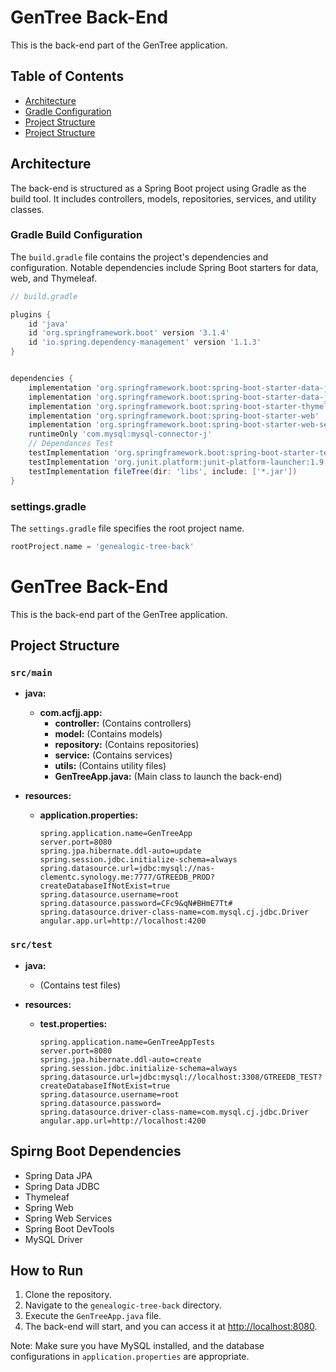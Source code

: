 # GenTree Back-End

This is the back-end part of the GenTree application.

## Table of Contents

- [Architecture](#architecture)
- [Gradle Configuration](#gradle-configuration)
- [Project Structure](#project-structure)
- [Project Structure](#project-structure)

## Architecture

The back-end is structured as a Spring Boot project using Gradle as the build tool. It includes controllers, models, repositories, services, and utility classes.

### Gradle Build Configuration

The `build.gradle` file contains the project's dependencies and configuration. Notable dependencies include Spring Boot starters for data, web, and Thymeleaf.

```groovy
// build.gradle

plugins {
    id 'java'
    id 'org.springframework.boot' version '3.1.4'
    id 'io.spring.dependency-management' version '1.1.3'
}


dependencies {
    implementation 'org.springframework.boot:spring-boot-starter-data-jdbc'
    implementation 'org.springframework.boot:spring-boot-starter-data-jpa'
    implementation 'org.springframework.boot:spring-boot-starter-thymeleaf'
    implementation 'org.springframework.boot:spring-boot-starter-web'
    implementation 'org.springframework.boot:spring-boot-starter-web-services'
    runtimeOnly 'com.mysql:mysql-connector-j'
	// Dépendances Test
	testImplementation 'org.springframework.boot:spring-boot-starter-test'
    testImplementation 'org.junit.platform:junit-platform-launcher:1.9.3'
    testImplementation fileTree(dir: 'libs', include: ['*.jar'])
}

```
### settings.gradle
The `settings.gradle` file specifies the root project name.

```gradle
rootProject.name = 'genealogic-tree-back'
```

# GenTree Back-End

This is the back-end part of the GenTree application.

## Project Structure

### `src/main`

- **java:**
  - **com.acfjj.app:**
    - **controller:** (Contains controllers)
    - **model:** (Contains models)
    - **repository:** (Contains repositories)
    - **service:** (Contains services)
    - **utils:** (Contains utility files)
    - **GenTreeApp.java:** (Main class to launch the back-end)

- **resources:**
  - **application.properties:**
    ```properties
    spring.application.name=GenTreeApp
    server.port=8080
    spring.jpa.hibernate.ddl-auto=update
    spring.session.jdbc.initialize-schema=always
    spring.datasource.url=jdbc:mysql://nas-clementc.synology.me:7777/GTREEDB_PROD?createDatabaseIfNotExist=true
    spring.datasource.username=root
    spring.datasource.password=CFc9&qN#BHmE7Tt#
    spring.datasource.driver-class-name=com.mysql.cj.jdbc.Driver
    angular.app.url=http://localhost:4200
    ```

### `src/test`

- **java:**
  - (Contains test files)

- **resources:**
  - **test.properties:**
    ```properties
    spring.application.name=GenTreeAppTests
    server.port=8080
    spring.jpa.hibernate.ddl-auto=create
    spring.session.jdbc.initialize-schema=always
    spring.datasource.url=jdbc:mysql://localhost:3308/GTREEDB_TEST?createDatabaseIfNotExist=true
    spring.datasource.username=root
    spring.datasource.password=
    spring.datasource.driver-class-name=com.mysql.cj.jdbc.Driver
    angular.app.url=http://localhost:4200
    ```

## Spirng Boot Dependencies

- Spring Data JPA
- Spring Data JDBC
- Thymeleaf
- Spring Web
- Spring Web Services
- Spring Boot DevTools
- MySQL Driver

## How to Run

1. Clone the repository.
2. Navigate to the `genealogic-tree-back` directory.
3. Execute the `GenTreeApp.java` file.
4. The back-end will start, and you can access it at [http://localhost:8080](http://localhost:8080).

Note: Make sure you have MySQL installed, and the database configurations in `application.properties` are appropriate.
